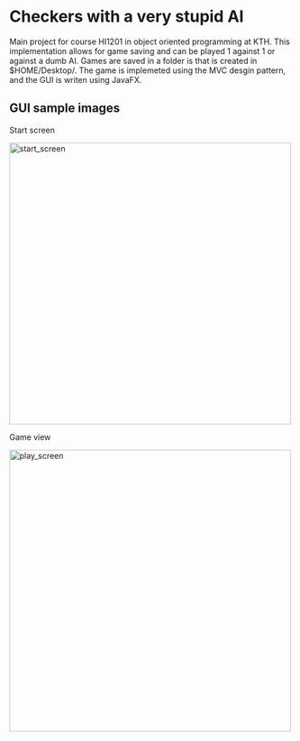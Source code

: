# Checkers with a very stupid AI

Main project for course HI1201 in object oriented programming at KTH. This implementation allows for game saving and can be played 1 against 1 or against a dumb AI. Games are saved in a folder is that is created in $HOME/Desktop/. The game is implemeted using the MVC desgin pattern, and the GUI is writen using JavaFX.  


## GUI sample images

Start screen

<img width="500" alt="start_screen" src="https://user-images.githubusercontent.com/55019110/100383588-3cac2980-301e-11eb-92c1-bc3ff1846230.png">

Game view

<img width="500" alt="play_screen" src="https://user-images.githubusercontent.com/55019110/100383601-42a20a80-301e-11eb-82b2-77300131a657.png">
